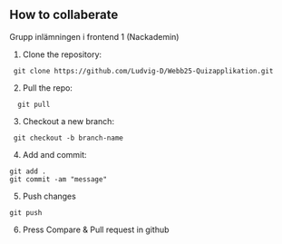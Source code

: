 ## How to collaberate

Grupp inlämningen i frontend 1 (Nackademin)

1. Clone the repository:

```
 git clone https://github.com/Ludvig-D/Webb25-Quizapplikation.git
```

2. Pull the repo:

```
  git pull
```

3. Checkout a new branch:

```
 git checkout -b branch-name
```

4. Add and commit:

```
git add .
git commit -am "message"
```

5. Push changes

```
git push
```

6. Press Compare & Pull request in github
